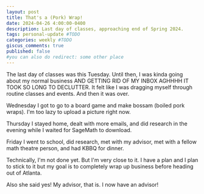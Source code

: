 ```yaml
---
layout: post
title: That's a (Pork) Wrap!
date: 2024-04-26 4:00:00-0400
description: Last day of classes, approaching end of Spring 2024.
tags: personal-update #TODO
categories: weekly #TODO
giscus_comments: true
published: false
#you can also do redirect: some other place
---
```

The last day of classes was this Tuesday. Until then, I was kinda going about my normal business AND GETTING RID OF MY INBOX AGHHHH IT TOOK SO LONG TO DECLUTTER. It felt like I was dragging myself through routine classes and events. And then it was over.

Wednesday I got to go to a board game and make bossam (boiled pork wraps). I'm too lazy to upload a picture right now.

Thursday I stayed home, dealt with more emails, and did research in the evening while I waited for SageMath to download.

Friday I went to school, did research, met with my advisor, met with a fellow math theatre person, and had KBBQ for dinner.

Technically, I'm not done yet. But I'm very close to it. I have a plan and I plan to stick to it but my goal is to completely wrap up business before heading out of Atlanta.

Also she said yes! My advisor, that is. I now have an advisor!